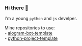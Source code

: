 ### Hi there 👋

I'm a young `python` and `js` develper.

Mine repositories to use:<br>
\- <a href="https://github.com/OCCCAS/aiogram-bot-template">aiogram-bot-template</a><br>
\- <a href="https://github.com/OCCCAS/python-project-template">python-project-template</a>
